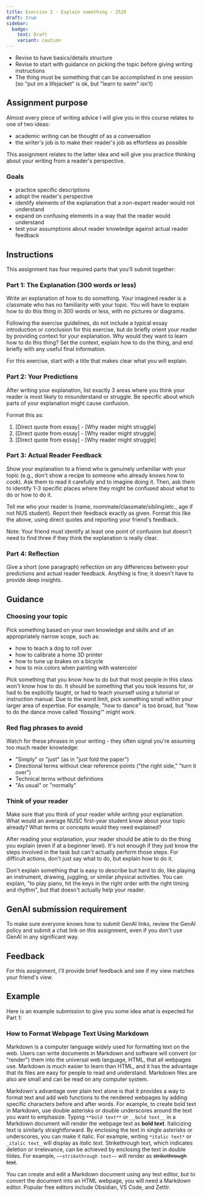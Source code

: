 ```yaml
---
title: Exercise 2 - Explain something - 2520
draft: true
sidebar:
  badge:
    text: Draft
    variant: caution
---
```


- Revise to have basics/details structure
- Revise to start with guidance on picking the topic before giving writing instructions
- The thing must be something that can be accomplished in one session (so "put on a lifejacket" is ok, but "learn to swim" isn't)

## Assignment purpose

Almost every piece of writing advice I will give you in this course relates to one of two ideas:

- academic writing can be thought of as a conversation
- the writer's job is to make their reader's job as effortless as possible

This assignment relates to the latter idea and will give you practice thinking about your writing from a reader's perspective.

### Goals

- practice specific descriptions
- adopt the reader's perspective
- identify elements of the explanation that a non-expert reader would not understand
- expand on confusing elements in a way that the reader would understand
- test your assumptions about reader knowledge against actual reader feedback

## Instructions

This assignment has four required parts that you'll submit together:

### Part 1: The Explanation (300 words or less)

Write an explanation of how to do something. Your imagined reader is a classmate who has no familiarity with your topic. You will have to explain how to do this thing in 300 words or less, with no pictures or diagrams.

Following the exercise guidelines, do not include a typical essay introduction or conclusion for this exercise, but do briefly orient your reader by providing context for your explanation. Why would they want to learn how to do this thing? Set the context, explain how to do the thing, and end briefly with any useful final information.

For this exercise, start with a title that makes clear what you will explain.

### Part 2: Your Predictions

After writing your explanation, list exactly 3 areas where you think your reader is most likely to misunderstand or struggle. Be specific about which parts of your explanation might cause confusion.

Format this as:
1. [Direct quote from essay] - [Why reader might struggle]
2. [Direct quote from essay] - [Why reader might struggle]
3. [Direct quote from essay] - [Why reader might struggle]

### Part 3: Actual Reader Feedback

Show your explanation to a friend who is genuinely unfamiliar with your topic (e.g., don't show a recipe to someone who already knows how to cook). Ask them to read it carefully and to imagine doing it. Then, ask them to identify 1-3 specific places where they might be confused about what to do or how to do it.

Tell me who your reader is (name, roommate/classmate/sibling/etc., age if not NUS student). Report their feedback exactly as given. Format this like the above, using direct quotes and reporting your friend's feedback.

Note: Your friend must identify at least one point of confusion but doesn't need to find three if they think the explanation is really clear.

### Part 4: Reflection

Give a short (one paragraph) reflection on any differences between your predictions and actual reader feedback. Anything is fine; it doesn't have to provide deep insights.

## Guidance

### Choosing your topic

Pick something based on your own knowledge and skills and of an appropriately narrow scope, such as:

- how to teach a dog to roll over
- how to calibrate a home 3D printer
- how to tune up brakes on a bicycle
- how to mix colors when painting with watercolor

Pick something that you know how to do but that most people in this class won't know how to do. It should be something that you took lessons for, or had to be explicitly taught, or had to teach yourself using a tutorial or instruction manual. Due to the word limit, pick something small within your larger area of expertise. For example, "how to dance" is too broad, but "how to do the dance move called 'flossing'" might work.

### Red flag phrases to avoid

Watch for these phrases in your writing - they often signal you're assuming too much reader knowledge:

- "Simply" or "just" (as in "just fold the paper")
- Directional terms without clear reference points ("the right side," "turn it over")
- Technical terms without definitions
- "As usual" or "normally"

### Think of your reader

Make sure that you think of your reader while writing your explanation. What would an average NUSC first-year student know about your topic already? What terms or concepts would they need explained?

After reading your explanation, your reader should be able to do the thing you explain (even if at a beginner level). It's not enough if they just know the steps involved in the task but can't actually perform those steps. For difficult actions, don't just say what to do, but explain how to do it.

Don't explain something that is easy to describe but hard to do, like playing an instrument, drawing, juggling, or similar physical activities. You can explain, "to play piano, hit the keys in the right order with the right timing and rhythm", but that doesn't actually help your reader.

## GenAI submission requirement

To make sure everyone knows how to submit GenAI links, review the GenAI policy and submit a chat link on this assignment, even if you don't use GenAI in any significant way.

## Feedback

For this assignment, I'll provide brief feedback and see if my view matches your friend's view.

## Example

Here is an example submission to give you some idea what is expected for Part 1:

### **How to Format Webpage Text Using Markdown**

Markdown is a computer language widely used for formatting text on the web. Users can write documents in Markdown and software will convert (or "render") them into the universal web language, HTML, that all webpages use. Markdown is much easier to learn than HTML, and it has the advantage that its files are easy for people to read and understand. Markdown files are also are small and can be read on any computer system.

Markdown's advantage over plain text alone is that it provides a way to format text and add web functions to the rendered webpages by adding specific characters before and after words. For example, to create bold text in Markdown, use double asterisks or double underscores around the text you want to emphasize. Typing `**bold text**` or `__bold text__` in a Markdown document will render the webpage text as **bold text**. Italicizing text is similarly straightforward. By enclosing the text in single asterisks or underscores, you can make it italic. For example, writing `*italic text*` or `_italic text_` will display as _italic text_. Strikethrough text, which indicates deletion or irrelevance, can be achieved by enclosing the text in double tildes. For example, `~~strikethrough text~~` will render as ~~strikethrough text~~.

You can create and edit a Markdown document using any text editor, but to convert the document into an HTML webpage, you will need a Markdown editor. Popular free editors include Obsidian, VS Code, and Zettlr.
